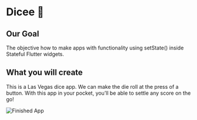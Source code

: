 # Dicee 🎲

## Our Goal

The objective how to make apps with functionality using setState() inside Stateful Flutter widgets.

## What you will create

This is a Las Vegas dice app. We can make the die roll at the press of a button. With this app in your pocket, you’ll be able to settle any score on the go!

![Finished App](https://github.com/londonappbrewery/Images/blob/master/dicee-demo.gif)

